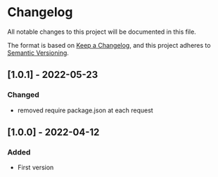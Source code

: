 # Changelog

All notable changes to this project will be documented in this file.

The format is based on [Keep a Changelog](https://keepachangelog.com/en/1.0.0/),
and this project adheres to [Semantic Versioning](https://semver.org/spec/v2.0.0.html).

## [1.0.1] - 2022-05-23

### Changed

-   removed require package.json at each request

## [1.0.0] - 2022-04-12

### Added

-   First version
